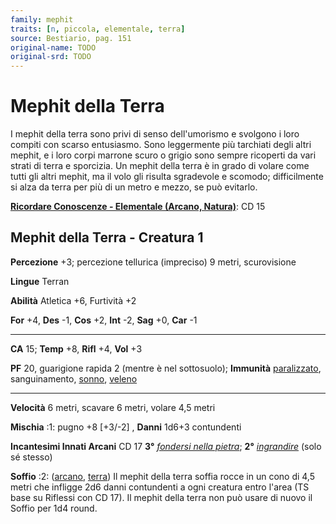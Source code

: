 ```yaml
---
family: mephit
traits: [n, piccola, elementale, terra]
source: Bestiario, pag. 151
original-name: TODO
original-srd: TODO
---
```


# Mephit della Terra

I mephit della terra sono privi di senso dell'umorismo e svolgono i loro compiti
con scarso entusiasmo. Sono leggermente più tarchiati degli altri mephit, e i
loro corpi marrone scuro o grigio sono sempre ricoperti da vari strati di terra
e sporcizia. Un mephit della terra è in grado di volare come tutti gli altri
mephit, ma il volo gli risulta sgradevole e scomodo; difficilmente si alza da
terra per più di un metro e mezzo, se può evitarlo.

**[Ricordare Conoscenze - Elementale (Arcano, Natura)](/azioni/abilita/ricordare-conoscenze)**:
CD 15

## Mephit della Terra - Creatura 1

**Percezione** +3; percezione tellurica (impreciso) 9 metri, scurovisione

**Lingue** Terran

**Abilità** Atletica +6, Furtività +2

**For** +4, **Des** -1, **Cos** +2, **Int** -2, **Sag** +0, **Car** -1

---

**CA** 15; **Temp** +8, **Rifl** +4, **Vol** +3

**PF** 20, guarigione rapida 2 (mentre è nel sottosuolo); **Immunità**
[paralizzato](/condizioni/paralizzato), sanguinamento, [sonno](/tratti/sonno),
[veleno](/tratti/veleno)

---

**Velocità** 6 metri, scavare 6 metri, volare 4,5 metri

**Mischia** :1: pugno +8 \[+3/-2] , **Danni** 1d6+3 contundenti

**Incantesimi Innati Arcani** CD 17 **3°**
_[fondersi nella pietra](/incantesimi/fondersi-nella-pietra)_; **2°**
_[ingrandire](/incantesimi/ingrandire)_ (solo sé stesso)

**Soffio** :2: ([arcano](/tratti/arcano), [terra](/tratti/terra)) Il mephit
della terra soffia rocce in un cono di 4,5 metri che infligge 2d6 danni
contundenti a ogni creatura entro l'area (TS base su Riflessi con CD 17). Il
mephit della terra non può usare di nuovo il Soffio per 1d4 round.
